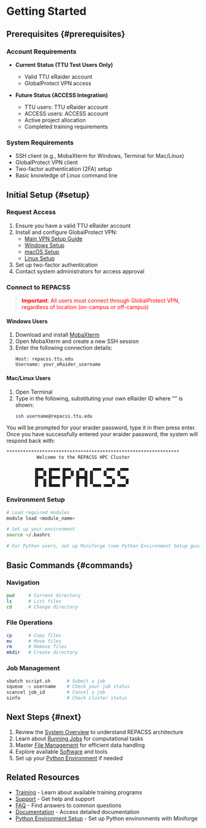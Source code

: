 # Getting Started

## Prerequisites {#prerequisites}

### Account Requirements
- **Current Status (TTU Test Users Only)**
  - Valid TTU eRaider account
  - GlobalProtect VPN access

- **Future Status (ACCESS Integration)**
  - TTU users: TTU eRaider account
  - ACCESS users: ACCESS account
  - Active project allocation
  - Completed training requirements

### System Requirements
- SSH client (e.g., MobaXterm for Windows, Terminal for Mac/Linux)
- GlobalProtect VPN client
- Two-factor authentication (2FA) setup
- Basic knowledge of Linux command line

## Initial Setup {#setup}

### Request Access
1. Ensure you have a valid TTU eRaider account
2. Install and configure GlobalProtect VPN:
   - [Main VPN Setup Guide](vpn/vpn-setup.md)
   - [Windows Setup](vpn/windows-setup.md)
   - [macOS Setup](vpn/macos-setup.md)
   - [Linux Setup](vpn/linux-setup.md)
3. Set up two-factor authentication
4. Contact system administrators for access approval

### Connect to REPACSS
> <span style="color: red">**Important**: All users must connect through GlobalProtect VPN, regardless of location (on-campus or off-campus)</span>

#### Windows Users
1. Download and install [MobaXterm](https://mobaxterm.mobatek.net)
2. Open MobaXterm and create a new SSH session
3. Enter the following connection details:
   ```
   Host: repacss.ttu.edu
   Username: your_eRaider_username
   ```

#### Mac/Linux Users
1. Open Terminal
2. Type in the following, substituting your own eRaider ID where "<eraider>" is shown:
   ```bash
   ssh username@repacss.ttu.edu
   ```

You will be prompted for your eraider password, type it in then press enter. Once you have successfully entered your eraider password, the system will respond back with:
   
 ```
***************************************************************
            Welcome to the REPACSS HPC Cluster

           ▗▄▄▖ ▗▄▄▄▖▗▄▄▖  ▗▄▖  ▗▄▄▖ ▗▄▄▖ ▗▄▄▖
           ▐▌ ▐▌▐▌   ▐▌ ▐▌▐▌ ▐▌▐▌   ▐▌   ▐▌
           ▐▛▀▚▖▐▛▀▀▘▐▛▀▘ ▐▛▀▜▌▐▌    ▝▀▚▖ ▝▀▚▖
           ▐▌ ▐▌▐▙▄▄▖▐▌   ▐▌ ▐▌▝▚▄▄▖▗▄▄▞▘▗▄▄▞▘
 ```
### Environment Setup
```bash
# Load required modules
module load <module_name>

# Set up your environment
source ~/.bashrc

# For Python users, set up Miniforge (see Python Environment Setup guide)
```

## Basic Commands {#commands}

### Navigation
```bash
pwd     # Current directory
ls      # List files
cd      # Change directory
```

### File Operations
```bash
cp      # Copy files
mv      # Move files
rm      # Remove files
mkdir   # Create directory
```

### Job Management
```bash
sbatch script.sh      # Submit a job
squeue -u username    # Check your job status
scancel job_id        # Cancel a job
sinfo                 # Check cluster status
```

## Next Steps {#next}

1. Review the [System Overview](system-overview.md) to understand REPACSS architecture
2. Learn about [Running Jobs](running-jobs.md) for computational tasks
3. Master [File Management](file-management.md) for efficient data handling
4. Explore available [Software](software.md) and tools
5. Set up your [Python Environment](python.md) if needed

## Related Resources

- [Training](../support&resources/training.md) - Learn about available training programs
- [Support](../support&resources/support.md) - Get help and support
- [FAQ](../support&resources/faq.md) - Find answers to common questions
- [Documentation](../documentation.md) - Access detailed documentation
- [Python Environment Setup](python.md) - Set up Python environments with Miniforge 